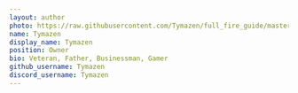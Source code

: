 ```yaml
---
layout: author
photo: https://raw.githubusercontent.com/Tymazen/full_fire_guide/master/assets/img/uploads/profile.png
name: Tymazen
display_name: Tymazen
position: Owner
bio: Veteran, Father, Businessman, Gamer
github_username: Tymazen
discord_username: Tymazen
---
```

